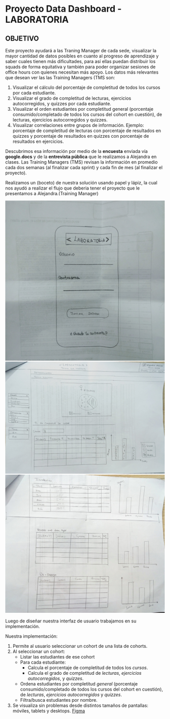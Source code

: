 # Proyecto Data Dashboard - LABORATORIA


## OBJETIVO
Este proyecto ayudará a las Traning Manager de cada sede, visualizar la mayor cantidad de 
datos posibles en cuanto al progreso de aprendizaje y saber cuales tienen más dificultades, 
para así ellas puedan distribuir los squads de forma equitativa  y también para poder organizar sesiones de office hours con quienes necesitan más apoyo.
Los datos más relevantes que desean ver las las Training Managers (TMS son:
1.  Visualizar el cálculo del porcentaje de completitud de todos los cursos por cada estudiante.
2.  Visualizar el grado de completitud de lecturas, ejercicios autocorregidos, y quizzes por cada estudiante.
3.  Visualizar el orden estudiantes por completitud general (porcentaje consumido/completado de todos los cursos del cohort en cuestión), de lecturas, ejercicios autocorregidos y quizzes.
4.  Visualizar correlaciones entre grupos de información. Ejemplo: porcentaje de completitud de lecturas con porcentaje de resultados en quizzes y  porcentaje de resultados en quizzes con porcentaje de resultados en ejercicios.



Descubrimos esa información por medio de la **encuesta** enviada vía **google.docs** y de la **entrevista pública** que le realizamos a Alejandra en clases.
Las Training Managers (TMS) revisan la información en promedio cada dos semanas (al finalizar cada sprint) y cada fin de mes (al finalizar el proyecto).

Realizamos  un (boceto) de nuestra  solución usando papel y lápiz, la cual nos ayudó a realizar el flujo que deberia tener el proyecto que le presentamos  a Alejandra.(Training Manager)


![Prototipo1](fotos/PrototipoParte1.jpg)
![Prototipo2](fotos/PrototipoParte2.jpg)
![Prototipo3](fotos/PrototipoParte3.jpg)


Luego de diseñar nuestra interfaz de usuario trabajamos en su implementación.

Nuestra implementación:

1. Permite al usuario seleccionar un cohort de una lista de cohorts.
2. Al seleccionar un cohort:
   - Listar las estudiantes de ese cohort
   - Para cada estudiante:
     + Calcula el porcentaje de completitud de todos los _cursos_.
     + Calcula el grado de completitud de _lecturas_, _ejercicios autocorregidos_,
       y _quizzes_.
   - Ordena estudiantes por completitud _general_ (porcentaje consumido/completado
     de todos los cursos del cohort en cuestión), de _lecturas_, _ejercicios
     autocorregidos_ y _quizzes_.
   - Filtra/busca estudiantes por nombre.
3. Se visualiza sin problemas desde distintos tamaños de pantallas: móviles,
   tablets y desktops. [Figma](https://www.figma.com/proto/WrrC3inPbWCyHEbLiczjeSAm/teme-profesional?scaling=scale-down&node-id=3%3A2)